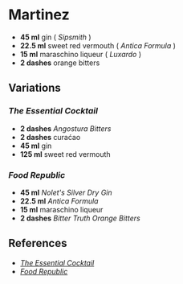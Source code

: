 # Martinez

* **45 ml** gin ( *Sipsmith* )
* **22.5 ml** sweet red vermouth ( *Antica Formula* )
* **15 ml** maraschino liqueur ( *Luxardo* )
* **2 dashes** orange bitters

## Variations

### *The Essential Cocktail*

* **2 dashes** *Angostura Bitters*
* **2 dashes** curaćao
* **45 ml** gin
* **125 ml** sweet red vermouth

### *Food Republic*

* **45 ml** *Nolet's Silver Dry Gin*
* **22.5 ml** *Antica Formula*
* **15 ml** maraschino liqueur
* **2 dashes** *Bitter Truth Orange Bitters*

## References

* [*The Essential Cocktail*](http://www.goodreads.com/book/show/3275567-the-essential-cocktail)
* [*Food Republic*](http://www.foodrepublic.com/2012/10/12/martinez-cocktail-recipe)
